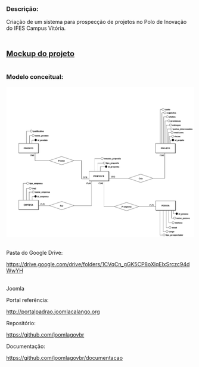 ### Descrição:<br>
Criação de um sistema para prospecção de projetos no Polo de Inovação do IFES Campus Vitória. <br><br><br>

<b style="font-size: 20px;">[Mockup do projeto](arquivos/Mockup_Prospeccao_Projetos.pdf)</b> <br><br>

### Modelo conceitual:<br>
![img](arquivos/BD/modelo_conceitual_pp_ifes.png) <br><br>




Pasta do Google Drive:

https://drive.google.com/drive/folders/1CVqCn_gGK5CP8oXlqElxSrczc94dWwYH <br><br>

Joomla

Portal referência: 

http://portalpadrao.joomlacalango.org 
 
Repositório:

https://github.com/joomlagovbr
 
Documentação:

https://github.com/joomlagovbr/documentacao
